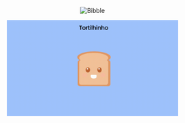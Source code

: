 
<p align="center">
    <img src="https://raw.githubusercontent.com/pmqueiroz/pure-css/master/ice%20cream/preview.png" alt="Bibble" width="400px">
</p>

<p align="center">
    <img src="https://raw.githubusercontent.com/pmqueiroz/pure-css/master/pan%20loaf/preview.gif" alt="Tortilhinho" width="400px">
</p>
